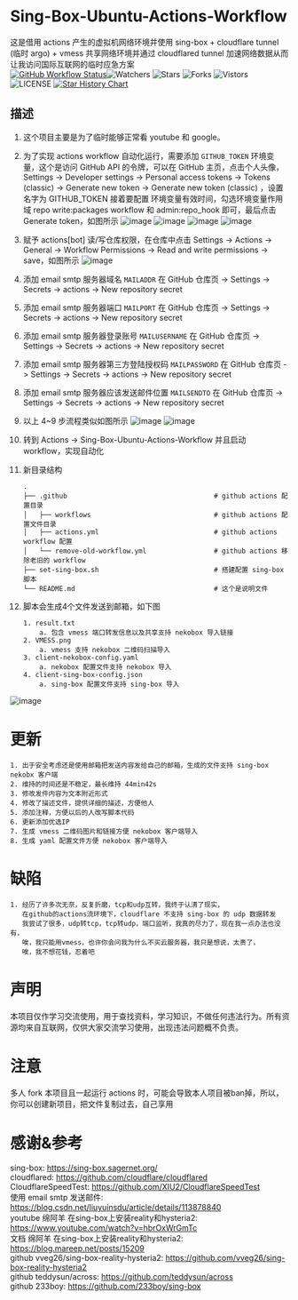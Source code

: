 # Sing-Box-Ubuntu-Actions-Workflow
这是借用 actions 产生的虚拟机网络环境并使用 sing-box + cloudflare tunnel (临时 argo) + vmess 共享网络环境并通过 cloudflared tunnel 加速网络数据从而让我访问国际互联网的临时应急方案  
[![GitHub Workflow Status](https://github.com/UiLgNoD-lIaMtOh/Sing-Box-Ubuntu-Actions-Workflow/actions/workflows/actions.yml/badge.svg)](https://github.com/UiLgNoD-lIaMtOh/Sing-Box-Ubuntu-Actions-Workflow/actions/workflows/actions.yml)![Watchers](https://img.shields.io/github/watchers/UiLgNoD-lIaMtOh/Sing-Box-Ubuntu-Actions-Workflow) ![Stars](https://img.shields.io/github/stars/UiLgNoD-lIaMtOh/Sing-Box-Ubuntu-Actions-Workflow) ![Forks](https://img.shields.io/github/forks/UiLgNoD-lIaMtOh/Sing-Box-Ubuntu-Actions-Workflow) ![Vistors](https://visitor-badge.laobi.icu/badge?page_id=UiLgNoD-lIaMtOh.Sing-Box-Ubuntu-Actions-Workflow) ![LICENSE](https://img.shields.io/badge/license-CC%20BY--SA%204.0-green.svg)
<a href="https://star-history.com/#UiLgNoD-lIaMtOh/Sing-Box-Ubuntu-Actions-Workflow&Date">
  <picture>
    <source media="(prefers-color-scheme: dark)" srcset="https://api.star-history.com/svg?repos=UiLgNoD-lIaMtOh/Sing-Box-Ubuntu-Actions-Workflow&type=Date&theme=dark" />
    <source media="(prefers-color-scheme: light)" srcset="https://api.star-history.com/svg?repos=UiLgNoD-lIaMtOh/Sing-Box-Ubuntu-Actions-Workflow&type=Date" />
    <img alt="Star History Chart" src="https://api.star-history.com/svg?repos=UiLgNoD-lIaMtOh/Sing-Box-Ubuntu-Actions-Workflow&type=Date" />
  </picture>
</a>

## 描述
1. 这个项目主要是为了临时能够正常看 youtube 和 google。  
2. 为了实现 actions workflow 自动化运行，需要添加 `GITHUB_TOKEN` 环境变量，这个是访问 GitHub API 的令牌，可以在 GitHub 主页，点击个人头像，Settings -> Developer settings -> Personal access tokens -> Tokens (classic) -> Generate new token -> Generate new token (classic) ，设置名字为 GITHUB_TOKEN 接着要配置 环境变量有效时间，勾选环境变量作用域 repo write:packages workflow 和 admin:repo_hook 即可，最后点击Generate token，如图所示
![image](assets/00.jpeg)
![image](assets/01.jpeg)
![image](assets/02.jpeg)
![image](assets/03.jpeg)

3. 赋予 actions[bot] 读/写仓库权限，在仓库中点击 Settings -> Actions -> General -> Workflow Permissions -> Read and write permissions -> save，如图所示
![image](assets/04.jpeg) 

4. 添加 email smtp 服务器域名 `MAILADDR` 在 GitHub 仓库页 -> Settings -> Secrets -> actions -> New repository secret    
5. 添加 email smtp 服务器端口 `MAILPORT` 在 GitHub 仓库页 -> Settings -> Secrets -> actions -> New repository secret    
6. 添加 email smtp 服务器登录账号 `MAILUSERNAME` 在 GitHub 仓库页 -> Settings -> Secrets -> actions -> New repository secret  
7. 添加 email smtp 服务器第三方登陆授权码 `MAILPASSWORD` 在 GitHub 仓库页 -> Settings -> Secrets -> actions -> New repository secret  
8. 添加  email smtp 服务器应该发送邮件位置 `MAILSENDTO` 在 GitHub 仓库页 -> Settings -> Secrets -> actions -> New repository secret
9. 以上 4~9 步流程类似如图所示
![image](assets/05.jpeg)
![image](assets/06.jpeg)

10. 转到 Actions -> Sing-Box-Ubuntu-Actions-Workflow 并且启动 workflow，实现自动化  
11. 新目录结构  

        .
        ├── .github                                     # github actions 配置目录  
        │   ├── workflows                               # github actions 配置文件目录  
        │   ├── actions.yml                             # github actions workflow 配置  
        │   └── remove-old-workflow.yml                 # github actions 移除老旧的 workflow  
        ├── set-sing-box.sh                             # 搭建配置 sing-box 脚本  
        └── README.md                                   # 这个是说明文件   

12. 脚本会生成4个文件发送到邮箱，如下图  

        1. result.txt
            a. 包含 vmess 端口转发信息以及共享支持 nekobox 导入链接
        2. VMESS.png
            a. vmess 支持 nekobox 二维码扫描导入
        3. client-nekobox-config.yaml
            a. nekobox 配置文件支持 nekobox 导入
        4. client-sing-box-config.json
            a. sing-box 配置文件支持 sing-box 导入

![image](assets/07.jpeg)

# 更新
    1. 出于安全考虑还是使用邮箱把发送内容发给自己的邮箱，生成的文件支持 sing-box nekobx 客户端  
    2. 维持的时间还是不稳定，最长维持 44min42s  
    3. 修改发件内容为文本附近形式  
    4. 修改了描述文件，提供详细的描述，方便他人
    5. 添加注释，方便以后的人改写脚本代码
    6. 更新添加优选IP
    7. 生成 vmess 二维码图片和链接方便 nekobox 客户端导入
    8. 生成 yaml 配置文件方便 nekobox 客户端导入

# 缺陷
    1. 经历了许多次无奈，反复折磨，tcp和udp互转，我终于认清了现实，
       在github的actions流环境下，cloudflare 不支持 sing-box 的 udp 数据转发
       我尝试了很多，udp转tcp，tcp转udp，端口监听，我真的尽力了，现在我一点办法也没有，
       唉，我只能用vmess，也许你会问我为什么不买云服务器，我只是想说，太贵了，
       唉，我不想花钱，忍着吧

# 声明
本项目仅作学习交流使用，用于查找资料，学习知识，不做任何违法行为。所有资源均来自互联网，仅供大家交流学习使用，出现违法问题概不负责。  

# 注意
多人 fork 本项目且一起运行 actions 时，可能会导致本人项目被ban掉，所以，你可以创建新项目，把文件复制过去，自己享用

# 感谢&参考  
sing-box: https://sing-box.sagernet.org/   
cloudflared: https://github.com/cloudflare/cloudflared  
CloudflareSpeedTest: https://github.com/XIU2/CloudflareSpeedTest  
使用 email smtp 发送邮件: https://blog.csdn.net/liuyuinsdu/article/details/113878840  
youtube 绵阿羊 在sing-box上安装reality和hysteria2: https://www.youtube.com/watch?v=hbrOxWrGmTc  
文档 绵阿羊 在sing-box上安装reality和hysteria2: https://blog.mareep.net/posts/15209  
github vveg26/sing-box-reality-hysteria2: https://github.com/vveg26/sing-box-reality-hysteria2  
github teddysun/across: https://github.com/teddysun/across  
github 233boy: https://github.com/233boy/sing-box
